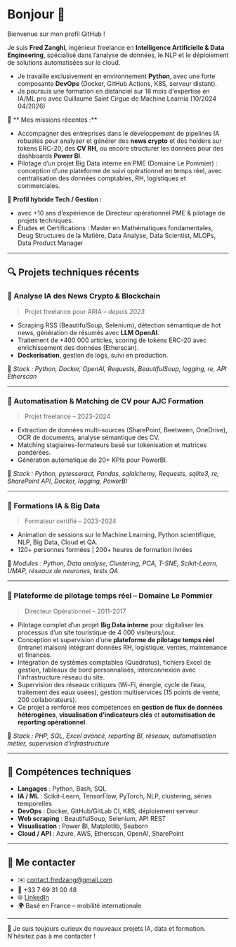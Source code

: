 # Bonjour 👋

Bienvenue sur mon profil GitHub !  

Je suis **Fred Zanghi**, ingénieur freelance en **Intelligence Artificielle & Data Engineering**, spécialisé dans l’analyse de données, le NLP et le déploiement de solutions automatisées sur le cloud.
- Je travaille exclusivement en environnement **Python**, avec une forte composante **DevOps** (Docker, GitHub Actions, K8S, serveur distant).
- Je poursuis une formation en distanciel sur 18 mois d'expertise en IA/ML pro avec Guillaume Saint Cirgue de Machine Learnia (10/2024 04/2026)

🎯 ** Mes missions récentes :**  
- Accompagner des entreprises dans le développement de pipelines IA robustes pour analyser et générer des **news crypto** et des holders sur tokens ERC-20, des **CV RH**, ou encore structurer les données pour des dashboards **Power BI**.
- Pilotage d’un projet Big Data interne en PME (Domaine Le Pommier) : conception d’une plateforme de suivi opérationnel en temps réel, avec centralisation des données comptables, RH, logistiques et commerciales.

💼 **Profil hybride Tech / Gestion :** 
- avec +10 ans d’expérience de Directeur opérationnel PME & pilotage de projets techniques.
- Études et Certifications :  Master en Mathématiques fondamentales, Deug Structures de la Matière, Data Analyse, Data Scientist, MLOPs, Data Product Manager


---

## 🔍 Projets techniques récents

### 🔹 Analyse IA des News Crypto & Blockchain
> Projet freelance pour ARIA – *depuis 2023*

- Scraping RSS (BeautifulSoup, Selenium), détection sémantique de hot news, génération de résumés avec **LLM OpenAI**.
- Traitement de +400 000 articles, scoring de tokens ERC-20 avec enrichissement des données (Etherscan).
- **Dockerisation**, gestion de logs, suivi en production.

🔧 *Stack : Python, Docker, OpenAI, Requests, BeautifulSoup, logging, re, API Etherscan*

---

### 🔹 Automatisation & Matching de CV pour AJC Formation
> Projet freelance – 2023-2024

- Extraction de données multi-sources (SharePoint, Beetween, OneDrive), OCR de documents, analyse sémantique des CV.
- Matching stagiaires-formateurs basé sur tokenisation et matrices pondérées.
- Génération automatique de 20+ KPIs pour PowerBI.

🔧 *Stack : Python, pytesseract, Pandas, sqlalchemy, Requests, sqlite3, re, SharePoint API, Docker, logging, PowerBI*

---

### 🔹 Formations IA & Big Data
> Formateur certifié – 2023-2024

- Animation de sessions sur le Machine Learning, Python scientifique, NLP, Big Data, Cloud et QA.
- 120+ personnes formées | 200+ heures de formation livrées

📘 *Modules : Python, Data analyse, Clustering, PCA, T-SNE, Scikit-Learn, UMAP, réseaux de neurones, tests QA*

---

### 🔹 Plateforme de pilotage temps réel – Domaine Le Pommier
> Directeur Opérationnel – 2011-2017

- Pilotage complet d’un projet **Big Data interne** pour digitaliser les processus d’un site touristique de 4 000 visiteurs/jour.
- Conception et supervision d’une **plateforme de pilotage temps réel** (intranet maison) intégrant données RH, logistique, ventes, maintenance et finances.
- Intégration de systèmes comptables (Quadratus), fichiers Excel de gestion, tableaux de bord personnalisés, interconnexion avec l'infrastructure réseau du site.
- Supervision des réseaux critiques (Wi-Fi, énergie, cycle de l’eau, traitement des eaux usées), gestion multiservices (15 points de vente, 200 collaborateurs).
- Ce projet a renforcé mes compétences en **gestion de flux de données hétérogènes**, **visualisation d’indicateurs clés** et **automatisation de reporting opérationnel**.

🔧 *Stack : PHP, SQL, Excel avancé, reporting BI, réseaux, automatisation métier, supervision d’infrastructure*

---

## 🧰 Compétences techniques

- **Langages** : Python, Bash, SQL  
- **IA / ML** : Scikit-Learn, TensorFlow, PyTorch, NLP, clustering, séries temporelles  
- **DevOps** : Docker, GitHub/GitLab CI, K8S, déploiement serveur  
- **Web scraping** : BeautifulSoup, Selenium, API REST  
- **Visualisation** : Power BI, Matplotlib, Seaborn  
- **Cloud / API** : Azure, AWS, Etherscan, OpenAI, SharePoint

---

## 📍 Me contacter
- ✉️ contact.fredzang@gmail.com
- 📱 +33 7 69 31 00 48
- 🌐 [LinkedIn](https://linkedin.com/in/fred-zanghi-89a01390)  
- 🌍 Basé en France – mobilité internationale  

---

💬 Je suis toujours curieux de nouveaux projets IA, data et formation. N’hésitez pas à me contacter !

